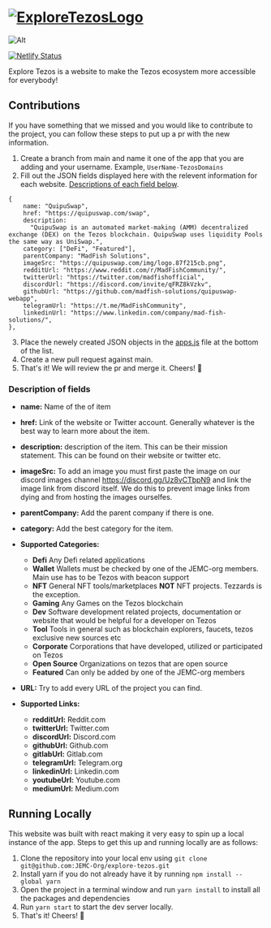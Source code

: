 # [![ExploreTezosLogo](https://cdn.discordapp.com/attachments/927350967735836762/927368857885245570/ExploreTezosGitHubLogo.png "Explore Tezos Logo")](https://exploretezos.com/)

![Alt](https://repobeats.axiom.co/api/embed/c56ae5f680754998c8c0ffa143e409da7c8d711b.svg "Repobeats analytics image")

[![Netlify Status](https://api.netlify.com/api/v1/badges/2276d571-1763-4d61-a10a-aac751ad6fbf/deploy-status)](https://app.netlify.com/sites/amazing-pike-98af0e/deploys)

Explore Tezos is a website to make the Tezos ecosystem more accessible for everybody!

## Contributions

If you have something that we missed and you would like to contribute to the project, you can follow these steps to put up a pr with the new information.

1. Create a branch from main and name it one of the app that you are adding and your username. Example, `UserName-TezosDomains`
2. Fill out the JSON fields displayed here with the relevent information for each website. [Descriptions of each field below](#description-of-fields).

```
{
    name: "QuipuSwap",
    href: "https://quipuswap.com/swap",
    description:
      "QuipuSwap is an automated market-making (AMM) decentralized exchange (DEX) on the Tezos blockchain. QuipuSwap uses liquidity Pools the same way as UniSwap.",
    category: ["DeFi", "Featured"],
    parentCompany: "MadFish Solutions",
    imageSrc: "https://quipuswap.com/img/logo.87f215cb.png",
    redditUrl: "https://www.reddit.com/r/MadFishCommunity/",
    twitterUrl: "https://twitter.com/madfishofficial",
    discordUrl: "https://discord.com/invite/qFRZ8kVzkv",
    githubUrl: "https://github.com/madfish-solutions/quipuswap-webapp",
    telegramUrl: "https://t.me/MadFishCommunity",
    linkedinUrl: "https://www.linkedin.com/company/mad-fish-solutions/",
},
```

3. Place the newely created JSON objects in the [apps.js](/src/data/apps.js) file at the bottom of the list.
4. Create a new pull request against main.
5. That's it! We will review the pr and merge it. Cheers! 🎉

### Description of fields

- **name:** Name of the of item
- **href:** Link of the website or Twitter account. Generally whatever is the best way to learn more about the item.
- **description:** description of the item. This can be their mission statement. This can be found on their website or twitter etc.
- **imageSrc:** To add an image you must first paste the image on our discord images channel https://discord.gg/Uz8vCTbpN9 and link the image link from discord itself.
  We do this to prevent image links from dying and from hosting the images ourselfes.
- **parentCompany:** Add the parent company if there is one.

- **category:** Add the best category for the item.
- **Supported Categories:**

  - **Defi** Any Defi related applications
  - **Wallet** Wallets must be checked by one of the JEMC-org members. Main use has to be Tezos with beacon support
  - **NFT** General NFT tools/marketplaces **NOT** NFT projects. Tezzards is the exception.
  - **Gaming** Any Games on the Tezos blockchain
  - **Dev** Software development related projects, documentation or website that would be helpful for a developer on Tezos
  - **Tool** Tools in general such as blockchain explorers, faucets, tezos exclusive new sources etc
  - **Corporate** Corporations that have developed, utilized or participated on Tezos
  - **Open Source** Organizations on tezos that are open source
  - **Featured** Can only be added by one of the JEMC-org members

- **URL:** Try to add every URL of the project you can find.
- **Supported Links:**
  - **redditUrl:** Reddit.com
  - **twitterUrl:** Twitter.com
  - **discordUrl:** Discord.com
  - **githubUrl:** Github.com
  - **gitlabUrl:** Gitlab.com
  - **telegramUrl:** Telegram.org
  - **linkedinUrl:** Linkedin.com
  - **youtubeUrl:** Youtube.com
  - **mediumUrl:** Medium.com

## Running Locally

This website was built with react making it very easy to spin up a local instance of the app. Steps to get this up and running locally are as follows:

1. Clone the repository into your local env using `git clone git@github.com:JEMC-Org/explore-tezos.git`
2. Install yarn if you do not already have it by running `npm install --global yarn`
3. Open the project in a terminal window and run `yarn install` to install all the packages and dependencies
4. Run `yarn start` to start the dev server locally.
5. That's it! Cheers! 🎉
